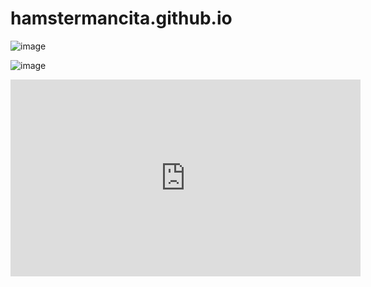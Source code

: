 # hamstermancita.github.io

![image](https://user-images.githubusercontent.com/122426342/212583427-dedac902-7e5a-43cf-b22b-83f6b68074f8.png)

![image](https://user-images.githubusercontent.com/122426342/212583831-753c31c7-43dc-4fda-8b68-2dcef1b25507.png)

<iframe width="560" height="315" src="https://www.youtube.com/embed/mnWwJO4WAqY" title="YouTube video player" frameborder="0" allow="accelerometer; autoplay; clipboard-write; encrypted-media; gyroscope; picture-in-picture; web-share" allowfullscreen></iframe>


